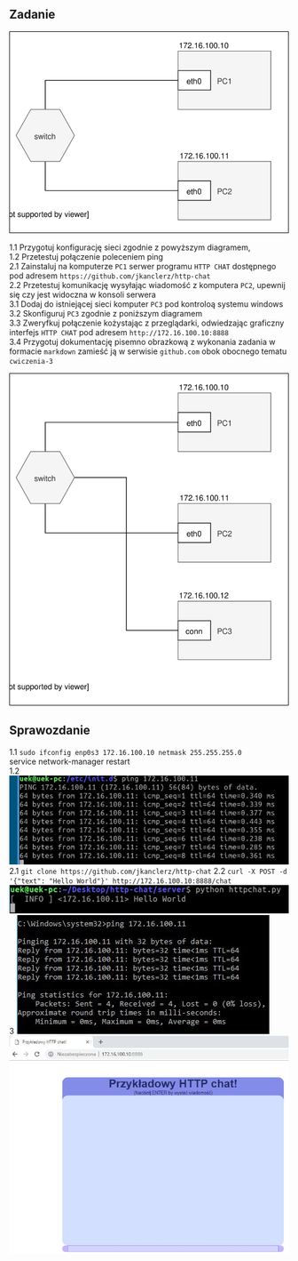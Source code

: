 Zadanie
------------

![zadanie 3](cwiczenia3.svg)

1.1 Przygotuj konfigurację sieci zgodnie z powyższym diagramem,  
1.2 Przetestuj połączenie poleceniem ping  
2.1 Zainstaluj na komputerze ``PC1`` serwer programu ``HTTP CHAT`` dostępnego pod adresem ``https://github.com/jkanclerz/http-chat``  
2.2 Przetestuj komunikację wysyłając wiadomość z komputera ``PC2``, upewnij się czy jest widoczna w konsoli serwera  
3.1 Dodaj do istniejącej sieci komputer ``PC3`` pod kontroloą systemu windows  
3.2 Skonfiguruj ``PC3`` zgodnie z poniższym diagramem  
3.3 Zweryfkuj połączenie kożystając z przeglądarki, odwiedzając graficzny interfejs ``HTTP CHAT`` pod adresem ``http://172.16.100.10:8888``  
3.4 Przygotuj dokumentację pisemno obrazkową z wykonania zadania w formacie ``markdown`` zamieść ją w serwisie ``github.com`` obok obocnego tematu ``cwiczenia-3``  

![zadanie 3.1](cwiczenia3.1.svg) 

Sprawozdanie
------------

1.1 ``sudo ifconfig enp0s3 172.16.100.10 netmask 255.255.255.0``  
    service network-manager restart  
1.2 ![zadanie 3](ping.JPG)  
2.1 ``git clone https://github.com/jkanclerz/http-chat``
2.2 ``curl -X POST -d '{"text": "Hello World"}' http://172.16.100.10:8888/chat``  
    ![zadanie 3](httpchat.JPG)  
3   ![zadanie 3](pingWin.JPG)
    ![zadanie 3](httpchatWin.JPG)
